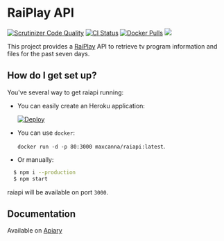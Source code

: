 # RaiPlay API

[![Scrutinizer Code Quality](https://scrutinizer-ci.com/g/maxcanna/raiapi/badges/quality-score.png?b=master)](https://scrutinizer-ci.com/g/maxcanna/raiapi/?branch=master) [![CI Status](https://github.com/maxcanna/raiapi/workflows/CI/badge.svg)](https://github.com/maxcanna/raiapi/actions) [![Docker Pulls](https://img.shields.io/docker/pulls/maxcanna/raiapi.svg)](https://hub.docker.com/r/maxcanna/raiapi/) [![](https://img.shields.io/github/license/maxcanna/raiapi.svg?maxAge=2592000)](https://github.com/maxcanna/raiapi/blob/master/LICENSE)

This project provides a [RaiPlay](http://www.raiplay.it/) API to retrieve tv program information and files for the past seven days.

## How do I get set up?

You've several way to get raiapi running:

* You can easily create an Heroku application:

  [![Deploy](https://www.herokucdn.com/deploy/button.svg)](https://heroku.com/deploy)

* You can use `docker`:

  `docker run -d -p 80:3000 maxcanna/raiapi:latest`.

* Or manually:

```bash
  $ npm i --production
  $ npm start
```
  raiapi will be available on port `3000`.

## Documentation

Available on [Apiary](http://docs.raiapi.apiary.io/)

